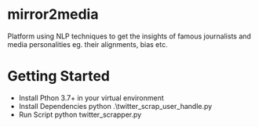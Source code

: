 # mirror2media
Platform using NLP techniques to get the insights of famous journalists and media personalities eg. their alignments, bias etc. 

# Getting Started
* Install Pthon 3.7+ in your virtual environment
* Install Dependencies
    python .\twitter_scrap_user_handle.py
* Run Script 
python twitter_scrapper.py
